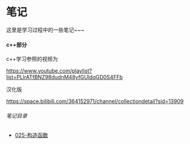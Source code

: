 # 笔记

这里是学习过程中的一些笔记~~~



#### c++部分

c++学习参照的视频为

https://www.youtube.com/playlist?list=PLlrATfBNZ98dudnM48yfGUldqGD0S4FFb

汉化版

https://space.bilibili.com/364152971/channel/collectiondetail?sid=13909

###### 笔记目录

- [025-构造函数](../cpp/025-构造函数.md)

